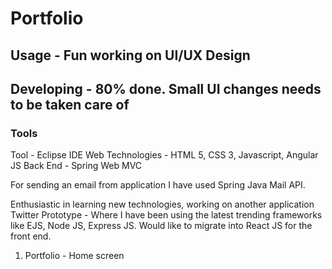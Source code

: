 

# Portfolio



## Usage - Fun working on UI/UX Design



## Developing - 80% done. Small UI changes needs to be taken care of 



### Tools

Tool - Eclipse IDE 
Web Technologies - HTML 5, CSS 3, Javascript, Angular JS
Back End - Spring Web MVC

For sending an email from application I have used Spring Java Mail API.

Enthusiastic in learning new technologies, working on another application Twitter Prototype - Where I have been using the latest trending frameworks like EJS, Node JS, Express JS. Would like to migrate into React JS for the front end. 

1. Portfolio - Home screen 

